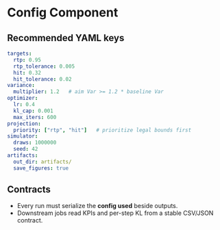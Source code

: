 # Config Component

## Recommended YAML keys
```yaml
targets:
  rtp: 0.95
  rtp_tolerance: 0.005
  hit: 0.32
  hit_tolerance: 0.02
variance:
  multiplier: 1.2   # aim Var >= 1.2 * baseline Var
optimizer:
  lr: 0.4
  kl_cap: 0.001
  max_iters: 600
projection:
  priority: ["rtp", "hit"]   # prioritize legal bounds first
simulator:
  draws: 1000000
  seed: 42
artifacts:
  out_dir: artifacts/
  save_figures: true
```

## Contracts
- Every run must serialize the **config used** beside outputs.
- Downstream jobs read KPIs and per-step KL from a stable CSV/JSON contract.
